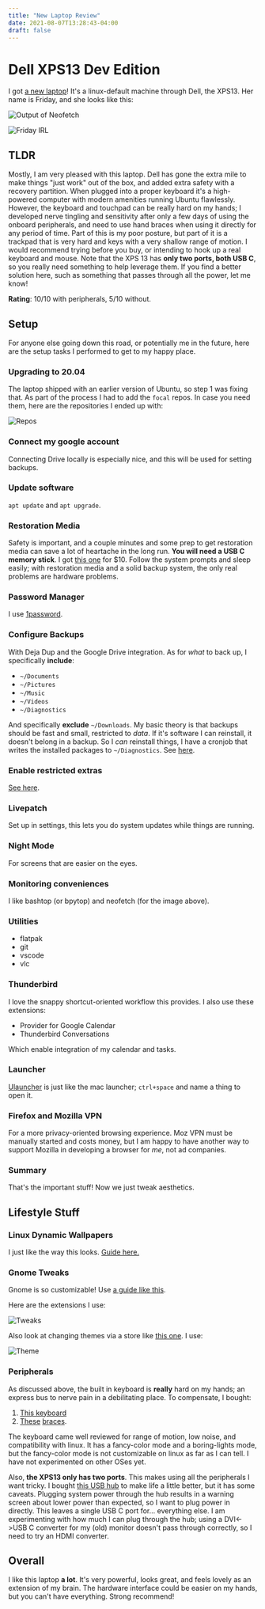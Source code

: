 ```yaml
---
title: "New Laptop Review"
date: 2021-08-07T13:28:43-04:00
draft: false
---
```


# Dell XPS13 Dev Edition

I got [a new laptop](https://www.zdnet.com/article/dell-xps-13-linux-developer-edition-2020-hands-on-a-great-laptop-for-hard-working-developers/)!  It's a linux-default machine through Dell, the XPS13.  Her name is Friday, and she looks like this:

![Output of Neofetch](/img/xps13/Friday.png)

![Friday IRL](/img/xps13/Friday_IRL.jpg)

## TLDR

Mostly, I am very pleased with this laptop.  Dell has gone the extra mile to make things "just work" out of the box, and added extra safety with a recovery partition.  When plugged into a proper keyboard it's a high-powered computer with modern amenities running Ubuntu flawlessly.  However, the keyboard and touchpad can be really hard on my hands; I developed nerve tingling and sensitivity after only a few days of using the onboard peripherals, and need to use hand braces when using it directly for any period of time.  Part of this is my poor posture, but part of it is a trackpad that is very hard and keys with a very shallow range of motion.  I would recommend trying before you buy, or intending to hook up a real keyboard and mouse.  Note that the XPS 13 has **only two ports, both USB C**, so you really need something to help leverage them.  If you find a better solution here, such as something that passes through all the power, let me know!

**Rating**: 10/10 with peripherals, 5/10 without.

## Setup

For anyone else going down this road, or potentially me in the future, here are the setup tasks I performed to get to my happy place.

### Upgrading to 20.04

The laptop shipped with an earlier version of Ubuntu, so step 1 was fixing that.  As part of the process I had to add the `focal` repos.  In case you need them, here are the repositories I ended up with:

![Repos](/img/xps13/Repos.png)


### Connect my google account

Connecting Drive locally is especially nice, and this will be used for setting backups.

### Update software

`apt update` and `apt upgrade`.

### Restoration Media

Safety is important, and a couple minutes and some prep to get restoration media can save a lot of heartache in the long run. **You will need a USB C memory stick**.  I got [this one](https://www.amazon.com/dp/B01EZ0X034?psc=1&ref=ppx_yo2_dt_b_product_details) for $10.  Follow the system prompts and sleep easily; with restoration media and a solid backup system, the only real problems are hardware problems.

### Password Manager

I use [1password](https://1password.com/).

### Configure Backups

With Deja Dup and the Google Drive integration.  As for _what_ to back up, I specifically **include**:

* `~/Documents`
* `~/Pictures`
* `~/Music`
* `~/Videos`
* `~/Diagnostics`

And specifically **exclude** `~/Downloads`.  My basic theory is that backups should be fast and small, restricted to *data*.  If it's software I can reinstall, it doesn't belong in a backup.  So I *can* reinstall things, I have a cronjob that writes the installed packages to `~/Diagnostics`.  See [here](https://unix.stackexchange.com/questions/838/weekly-cron-job-to-save-list-of-installed-packages).   

### Enable restricted extras

[See here](https://askubuntu.com/questions/56446/how-do-i-install-the-ubuntu-restricted-extras-package).

### Livepatch

Set up in settings, this lets you do system updates while things are running.

### Night Mode

For screens that are easier on the eyes.

### Monitoring conveniences

I like bashtop (or bpytop) and neofetch (for the image above).

### Utilities

 * flatpak
 * git
 * vscode
 * vlc

### Thunderbird

I love the snappy shortcut-oriented workflow this provides.  I also use these extensions:

* Provider for Google Calendar
* Thunderbird Conversations

Which enable integration of my calendar and tasks.

### Launcher

[Ulauncher](https://ulauncher.io/) is just like the mac launcher; `ctrl+space` and name a thing to open it.

### Firefox and Mozilla VPN

For a more privacy-oriented browsing experience.  Moz VPN must be manually started and costs money, but I am happy to have another way to support Mozilla in developing a browser for *me*, not ad companies.

### Summary

That's the important stuff!  Now we just tweak aesthetics.

## Lifestyle Stuff

### Linux Dynamic Wallpapers

I just like the way this looks.  [Guide here.](https://www.omgubuntu.co.uk/2018/06/macos-mojave-dynamic-background-linux)

### Gnome Tweaks

Gnome is so customizable!  Use [a guide like this](https://itsfoss.com/gnome-shell-extensions/).

Here are the extensions I use:

![Tweaks](/img/xps13/Tweaks.png)

Also look at changing themes via a store like [this one](https://www.gnome-look.org/browse/).  I use:

![Theme](/img/xps13/Theme.png)


### Peripherals

As discussed above, the built in keyboard is **really** hard on my hands; an express bus to nerve pain in a debilitating place.  To compensate, I bought:

1. [This keyboard](https://www.amazon.com/dp/B07CHL1N46?psc=1&ref=ppx_yo2_dt_b_product_details)
2. [These](https://www.amazon.com/gp/product/B003BEECT2/ref=ppx_yo_dt_b_search_asin_title?ie=UTF8&psc=1) [braces](https://www.amazon.com/gp/product/B003BEECTC/ref=ppx_yo_dt_b_search_asin_title?ie=UTF8&psc=1).

The keyboard came well reviewed for range of motion, low noise, and compatibility with linux.  It has a fancy-color mode and a boring-lights mode, but the fancy-color mode is not customizable on linux as far as I can tell.  I have not experimented on other OSes yet.

Also, **the XPS13 only has two ports**.  This makes using all the peripherals I want tricky.  I bought [this USB hub](https://www.amazon.com/dp/B098RTGV47?psc=1&ref=ppx_yo2_dt_b_product_details) to make life a little better, but it has some caveats.  Plugging system power through the hub results in a warning screen about lower power than expected, so I want to plug power in directly.  This leaves a single USB C port for... everything else.  I am experimenting with how much I can plug through the hub; using a DVI<->USB C converter for my (old) monitor doesn't pass through correctly, so I need to try an HDMI converter.  

## Overall

I like this laptop **a lot**.  It's very powerful, looks great, and feels lovely as an extension of my brain.  The hardware interface could be easier on my hands, but you can't have everything.  Strong recommend!
